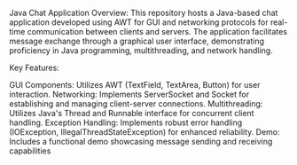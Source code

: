 Java Chat Application
Overview:
This repository hosts a Java-based chat application developed using AWT for GUI and networking protocols for real-time communication between clients and servers. The application facilitates message exchange through a graphical user interface, demonstrating proficiency in Java programming, multithreading, and network handling.

Key Features:

GUI Components: Utilizes AWT (TextField, TextArea, Button) for user interaction.
Networking: Implements ServerSocket and Socket for establishing and managing client-server connections.
Multithreading: Utilizes Java's Thread and Runnable interface for concurrent client handling.
Exception Handling: Implements robust error handling (IOException, IllegalThreadStateException) for enhanced reliability.
Demo: Includes a functional demo showcasing message sending and receiving capabilities
